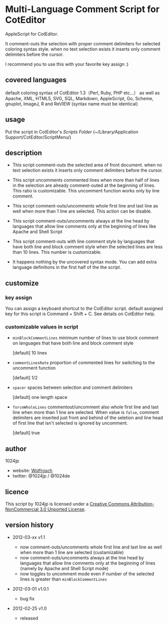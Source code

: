 
Multi-Language Comment Script for CotEditor
===========================================

AppleScript for CotEditor.

It comment-outs the selection with proper comment delimiters for selected coloring syntax style.
when no text selection exists it inserts only comment delimiters before the cursor.

I recommend you to use this with your favorite key assign :)

covered languages
-------------
default coloring syntax of CotEditor 1.3（Perl, Ruby, PHP etc...）
as well as Apache, XML, HTML5, SVG, SQL,  Markdown, AppleScript, Go, Scheme, gnuplot, ImageJ, R and ReVIEW
(syntax name must be identical)


usage
-------------
Put the script in CotEditor's *Scripts Folder*  (~/Library/Application Support/CotEditor/ScriptMenu/)


description
-------------
- This script comment-outs the selected area of front document.
  when no text selection exists it inserts only comment delimiters before the cursor.

- This script uncomments commented lines
  when more than half of lines in the selection are already comment-outed at the beginning of lines.
  This ratio is customizable.
  This uncomment function works only by line comment.

- This script comment-outs/uncomments whole first line and last line as well
  when more than 1 line are selected.
  This action can be disable.

- This script comment-outs/uncomments always at the line head 
  by languages that allow line comments only at the beginning of lines like Apache and Shell Script

- This script comment-outs with line comment style 
  by languages that have both line and block comment style
  when the selected lines are less than 10 lines.
  This number is customizable.

- It happens nothing by the uncovered syntax mode.
  You can add extra language definitions in the first half of the the script.


customize
-------------
### key assign
You can assign a keyboard shortcut to the CotEditor script.
default assigned key for this script is Command + Shift + C.
See details on CotEditor help.

### customizable values in script
- `minBlockCommentLines`
	minimum number of lines to use block comment on languages that have both line and block comment style
	
	[default] 10 lines
	
- `commentLinesRate`
	proportion of commented lines for switching to the uncomment function
	
	[default] 1/2

- `spacer`
	spaces between selection and comment delimiters
	
	[default] one length space

- `forceWholeLines`
	commentout/uncomment also whole first line and last line when more than 1 line are selected.
	When value is `false`, comment delimiters are inserted just front and behind of the seletion 
	and line head of first line that isn't selected is ignored by uncomment.
	
	[default] true


author
-------------
1024jp

- website: [Wolfrosch](http://wolfrosch.com/)
- twitter: @1024jp / @1024de


licence
-------------
This script by 1024jp is licensed under a [Creative Commons Attribution-NonCommercial 3.0 Unported License](http://creativecommons.org/licenses/by-nc/3.0/).


version history
-------------
- 2012-03-xx v1.1 
	- now comment-outs/uncomments whole first line and last line as well
	  when more than 1 line are selected (custamizable)
	- now comment-outs/uncomments always at the line head 
	  by languages that allow line comments only at the beginning of lines
	  (namely by Apache and Shell Script mode)
	- now toggles to uncomment mode even if number of the selected lines is greater than `minBlockCommentLines`
	
- 2012-03-01 v1.0.1 
	- bug fix
- 2012-02-25 v1.0 
	- released
